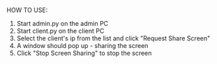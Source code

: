 HOW TO USE:

1. Start admin.py on the admin PC
2. Start client.py on the client PC
3. Select the client's ip from the list and click "Request Share Screen"
4. A window should pop up - sharing the screen
5. Click "Stop Screen Sharing" to stop the screen
